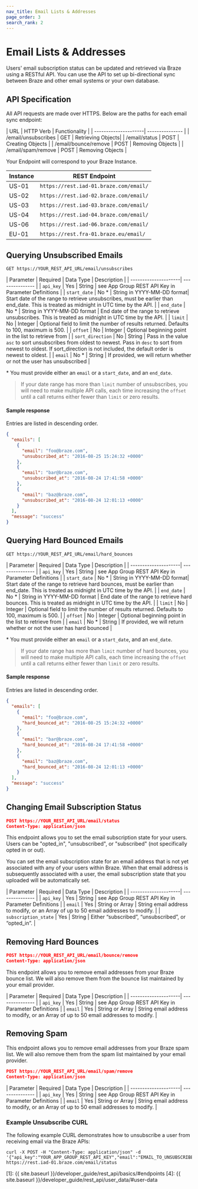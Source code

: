 ```yaml
---
nav_title: Email Lists & Addresses
page_order: 3
search_rank: 2
---
```

# Email Lists & Addresses

Users' email subscription status can be updated and retrieved via Braze using a RESTful API. You can use the API to set up bi-directional sync between Braze and other email systems or your own database.

## API Specification

All API requests are made over HTTPS. Below are the paths for each email sync endpoint:

| URL | HTTP Verb | Functionality |
| ---------------------| --------------- |
| /email/unsubscribes | GET | Retrieving Objects|
| /email/status | POST | Creating Objects |
| /email/bounce/remove | POST | Removing Objects |
| /email/spam/remove | POST | Removing Objects |

Your Endpoint will correspond to your Braze Instance.

Instance  | REST Endpoint
-----------|-----------------------------------------
US-01 | `https://rest.iad-01.braze.com/email/`
US-02 | `https://rest.iad-02.braze.com/email/`
US-03 | `https://rest.iad-03.braze.com/email/`
US-04 | `https://rest.iad-04.braze.com/email/`
US-06 | `https://rest.iad-06.braze.com/email/`
EU-01 | `https://rest.fra-01.braze.eu/email/`

## Querying Unsubscribed Emails

`GET https://YOUR_REST_API_URL/email/unsubscribes`

| Parameter | Required | Data Type | Description |
| ---------------------| --------------- |
| `api_key` | Yes | String | see App Group REST API Key in Parameter Definitions |
| `start_date` | No * | String in YYYY-MM-DD format| Start date of the range to retrieve unsubscribes, must be earlier than end_date. This is treated as midnight in UTC time by the API. |
| `end_date` | No * | String in YYYY-MM-DD format | End date of the range to retrieve unsubscribes. This is treated as midnight in UTC time by the API. |
| `limit` | No | Integer | Optional field to limit the number of results returned. Defaults to 100, maximum is 500. |
| `offset` | No | Integer | Optional beginning point in the list to retrieve from |
| `sort_direction` | No | String | Pass in the value `asc` to sort unsubscribes from oldest to newest. Pass in `desc` to sort from newest to oldest. If sort_direction is not included, the default order is newest to oldest. |
| `email` | No * | String | If provided, we will return whether or not the user has unsubscribed |

\* You must provide either an `email` or a `start_date`, and an `end_date`.

>  If your date range has more than `limit` number of unsubscribes, you will need to make multiple API calls, each time increasing the `offset` until a call returns either fewer than `limit` or zero results.

#### Sample response

Entries are listed in descending order.

```json
{
  "emails": [
    {
      "email": "foo@braze.com",
      "unsubscribed_at": "2016-08-25 15:24:32 +0000"
    },
    {
      "email": "bar@braze.com",
      "unsubscribed_at": "2016-08-24 17:41:58 +0000"
    },
    {
      "email": "baz@braze.com",
      "unsubscribed_at": "2016-08-24 12:01:13 +0000"
    }
  ],
  "message": "success"
}
```

## Querying Hard Bounced Emails

`GET https://YOUR_REST_API_URL/email/hard_bounces`

| Parameter | Required | Data Type | Description |
| ---------------------| --------------- |
| `api_key` | Yes | String | see App Group REST API Key in Parameter Definitions |
| `start_date` | No * | String in YYYY-MM-DD format| Start date of the range to retrieve hard bounces, must be earlier than end_date. This is treated as midnight in UTC time by the API. |
| `end_date` | No * | String in YYYY-MM-DD format | End date of the range to retrieve hard bounces. This is treated as midnight in UTC time by the API. |
| `limit` | No | Integer | Optional field to limit the number of results returned. Defaults to 100, maximum is 500. |
| `offset` | No | Integer | Optional beginning point in the list to retrieve from |
| `email` | No * | String | If provided, we will return whether or not the user has hard bounced |

\* You must provide either an `email` or a `start_date`, and an `end_date`.

>  If your date range has more than `limit` number of hard bounces, you will need to make multiple API calls, each time increasing the `offset` until a call returns either fewer than `limit` or zero results.

#### Sample response

Entries are listed in descending order.

```json
{
  "emails": [
    {
      "email": "foo@braze.com",
      "hard_bounced_at": "2016-08-25 15:24:32 +0000"
    },
    {
      "email": "bar@braze.com",
      "hard_bounced_at": "2016-08-24 17:41:58 +0000"
    },
    {
      "email": "baz@braze.com",
      "hard_bounced_at": "2016-08-24 12:01:13 +0000"
    }
  ],
  "message": "success"
}
```

## Changing Email Subscription Status

```json
POST https://YOUR_REST_API_URL/email/status
Content-Type: application/json
```

This endpoint allows you to set the email subscription state for your users. Users can be "opted_in", "unsubscribed", or "subscribed" (not specifically opted in or out).

You can set the email subscription state for an email address that is not yet associated with any of your users within Braze. When that email address is subsequently associated with a user, the email subscription state that you uploaded will be automatically set.


| Parameter | Required | Data Type | Description |
| ---------------------| --------------- |
| `api_key` | Yes | String | see App Group REST API Key in Parameter Definitions |
| `email` | Yes | String or Array | String email address to modify, or an Array of up to 50 email addresses to modify. |
| `subscription_state` | Yes | String | Either “subscribed”, “unsubscribed”, or “opted_in”. |

## Removing Hard Bounces

```json
POST https://YOUR_REST_API_URL/email/bounce/remove
Content-Type: application/json
```

This endpoint allows you to remove email addresses from your Braze bounce list. We will also remove them from the bounce list maintained by your email provider.

| Parameter | Required | Data Type | Description |
| ---------------------| --------------- |
| `api_key` | Yes | String | see App Group REST API Key in Parameter Definitions |
| `email` | Yes | String or Array | String email address to modify, or an Array of up to 50 email addresses to modify. |

## Removing Spam

This endpoint allows you to remove email addresses from your Braze spam list. We will also remove them from the spam list maintained by your email provider.

```json
POST https://YOUR_REST_API_URL/email/spam/remove
Content-Type: application/json
```

| Parameter | Required | Data Type | Description |
| ---------------------| --------------- |
| `api_key` | Yes | String | see App Group REST API Key in Parameter Definitions |
| `email` | Yes | String or Array | String email address to modify, or an Array of up to 50 email addresses to modify. |

### Example Unsubscribe CURL

The following example CURL demonstrates how to unsubscribe a user from receiving email via the Braze APIs:

```
curl -X POST -H "Content-Type: application/json" -d '{"api_key":"YOUR_APP_GROUP_REST_API_KEY","email":"EMAIL_TO_UNSUBSCRIBE","subscription_state":"unsubscribed"}' https://rest.iad-01.braze.com/email/status
```

[1]: {{ site.baseurl }}/developer_guide/rest_api/basics/#endpoints
[4]: {{ site.baseurl }}/developer_guide/rest_api/user_data/#user-data
